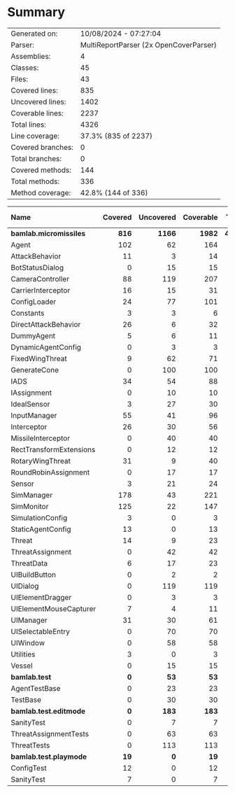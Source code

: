 ﻿# Summary
|||
|:---|:---|
| Generated on: | 10/08/2024 - 07:27:04 |
| Parser: | MultiReportParser (2x OpenCoverParser) |
| Assemblies: | 4 |
| Classes: | 45 |
| Files: | 43 |
| Covered lines: | 835 |
| Uncovered lines: | 1402 |
| Coverable lines: | 2237 |
| Total lines: | 4326 |
| Line coverage: | 37.3% (835 of 2237) |
| Covered branches: | 0 |
| Total branches: | 0 |
| Covered methods: | 144 |
| Total methods: | 336 |
| Method coverage: | 42.8% (144 of 336) |

|**Name**|**Covered**|**Uncovered**|**Coverable**|**Total**|**Line coverage**|**Covered**|**Total**|**Branch coverage**|**Covered**|**Total**|**Method coverage**|
|:---|---:|---:|---:|---:|---:|---:|---:|---:|---:|---:|---:|
|**bamlab.micromissiles**|**816**|**1166**|**1982**|**4174**|**41.1%**|**0**|**0**|****|**141**|**309**|**45.6%**|
|Agent|102|62|164|291|62.1%|0|0||18|29|62%|
|AttackBehavior|11|3|14|51|78.5%|0|0||2|3|66.6%|
|BotStatusDialog|0|15|15|30|0%|0|0||0|2|0%|
|CameraController|88|119|207|454|42.5%|0|0||11|23|47.8%|
|CarrierInterceptor|16|15|31|48|51.6%|0|0||4|5|80%|
|ConfigLoader|24|77|101|147|23.7%|0|0||3|12|25%|
|Constants|3|3|6|17|50%|0|0||1|2|50%|
|DirectAttackBehavior|26|6|32|74|81.2%|0|0||2|2|100%|
|DummyAgent|5|6|11|291|45.4%|0|0||2|5|40%|
|DynamicAgentConfig|0|3|3|122|0%|0|0||0|1|0%|
|FixedWingThreat|9|62|71|144|12.6%|0|0||4|10|40%|
|GenerateCone|0|100|100|144|0%|0|0||0|9|0%|
|IADS|34|54|88|140|38.6%|0|0||9|17|52.9%|
|IAssignment|0|10|10|42|0%|0|0||0|3|0%|
|IdealSensor|3|27|30|54|10%|0|0||1|5|20%|
|InputManager|55|41|96|142|57.2%|0|0||11|11|100%|
|Interceptor|26|30|56|101|46.4%|0|0||6|10|60%|
|MissileInterceptor|0|40|40|78|0%|0|0||0|4|0%|
|RectTransformExtensions|0|12|12|18|0%|0|0||0|4|0%|
|RotaryWingThreat|31|9|40|72|77.5%|0|0||7|9|77.7%|
|RoundRobinAssignment|0|17|17|44|0%|0|0||0|2|0%|
|Sensor|3|21|24|117|12.5%|0|0||1|3|33.3%|
|SimManager|178|43|221|368|80.5%|0|0||21|28|75%|
|SimMonitor|125|22|147|233|85%|0|0||15|19|78.9%|
|SimulationConfig|3|0|3|122|100%|0|0||1|1|100%|
|StaticAgentConfig|13|0|13|61|100%|0|0||5|5|100%|
|Threat|14|9|23|49|60.8%|0|0||4|5|80%|
|ThreatAssignment|0|42|42|79|0%|0|0||0|5|0%|
|ThreatData|6|17|23|45|26%|0|0||1|5|20%|
|UIBuildButton|0|2|2|11|0%|0|0||0|2|0%|
|UIDialog|0|119|119|198|0%|0|0||0|18|0%|
|UIElementDragger|0|3|3|12|0%|0|0||0|1|0%|
|UIElementMouseCapturer|7|4|11|20|63.6%|0|0||2|3|66.6%|
|UIManager|31|30|61|106|50.8%|0|0||9|16|56.2%|
|UISelectableEntry|0|70|70|113|0%|0|0||0|15|0%|
|UIWindow|0|58|58|100|0%|0|0||0|9|0%|
|Utilities|3|0|3|9|100%|0|0||1|1|100%|
|Vessel|0|15|15|27|0%|0|0||0|5|0%|
|**bamlab.test**|**0**|**53**|**53**|**84**|**0%**|**0**|**0**|****|**0**|**11**|**0%**|
|AgentTestBase|0|23|23|40|0%|0|0||0|5|0%|
|TestBase|0|30|30|44|0%|0|0||0|6|0%|
|**bamlab.test.editmode**|**0**|**183**|**183**|**432**|**0%**|**0**|**0**|****|**0**|**13**|**0%**|
|SanityTest|0|7|7|22|0%|0|0||0|2|0%|
|ThreatAssignmentTests|0|63|63|141|0%|0|0||0|2|0%|
|ThreatTests|0|113|113|269|0%|0|0||0|9|0%|
|**bamlab.test.playmode**|**19**|**0**|**19**|**49**|**100%**|**0**|**0**|****|**3**|**3**|**100%**|
|ConfigTest|12|0|12|25|100%|0|0||2|2|100%|
|SanityTest|7|0|7|24|100%|0|0||1|1|100%|

